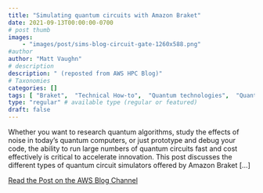 ```yaml
---
title: "Simulating quantum circuits with Amazon Braket"
date: 2021-09-13T00:00:00-0700
# post thumb
images:
    - "images/post/sims-blog-circuit-gate-1260x588.png"
#author
author: "Matt Vaughn"
# description
description: " (reposted from AWS HPC Blog)"
# Taxonomies
categories: []
tags: [ "Braket",  "Technical How-to",  "Quantum technologies",  "Quantum Technologies",  "hpcblog", ]
type: "regular" # available type (regular or featured)
draft: false
---
```


Whether you want to research quantum algorithms, study the effects of noise in today’s quantum computers, or just prototype and debug your code, the ability to run large numbers of quantum circuits fast and cost effectively is critical to accelerate innovation. This post discusses the different types of quantum circuit simulators offered by Amazon Braket […]

<a href="https://aws.amazon.com/blogs/quantum-computing/simulating-quantum-circuits-with-amazon-braket/" class="btn btn-primary btn-lg active" role="button" aria-pressed="true" style="margin-top: 8px;">Read the Post on the AWS Blog Channel</a>